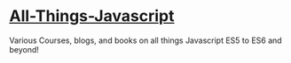 # [All-Things-Javascript](https://github.com/SOSANA/All-Things-Javascript-ES5-to-ES6)
Various Courses, blogs, and books on all things Javascript ES5 to ES6 and beyond!
